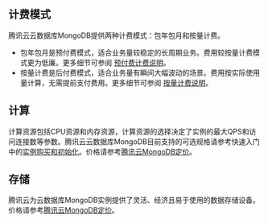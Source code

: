 ## 计费模式 ##
腾讯云云数据库MongoDB提供两种计费模式：包年包月和按量计费。

- 包年包月是预付费模式，适合业务量较稳定的长周期业务。费用较按量计费模式更为低廉。更多细节可参阅 [预付费计费说明](https://cloud.tencent.com/document/product/555/9618)。
- 按量计费是后付费模式，适合业务量有瞬间大幅波动的场景。费用按实际使用量计算，无需提前支付费用。更多细节可参阅 [按量计费说明](https://cloud.tencent.com/document/product/555/9617)。
## 计算 ##
计算资源包括CPU资源和内存资源，计算资源的选择决定了实例的最大QPS和访问连接数等参数。腾讯云云数据库MongoDB目前支持的可选规格请参考快速入门中的[实例购买和初始化](https://cloud.tencent.com/)。价格请参考[腾讯云MongoDB定价](https://cloud.tencent.com/product/mongodb/pricing)。
## 存储 ##
腾讯云为云数据库MongoDB实例提供了灵活、经济且易于使用的数据存储设备。价格请参考[腾讯云MongoDB定价](https://cloud.tencent.com/product/mongodb/pricing)。